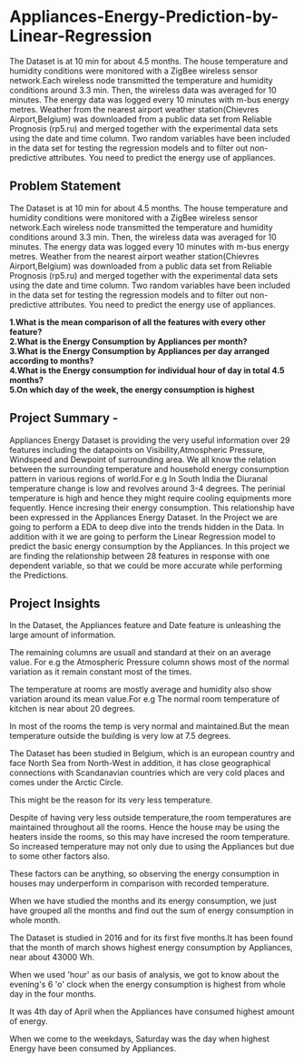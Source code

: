 # Appliances-Energy-Prediction-by-Linear-Regression
The Dataset is at 10 min for about 4.5 months. The house temperature and humidity conditions were monitored with a ZigBee wireless sensor network.Each wireless node transmitted the temperature and humidity conditions around 3.3 min. Then, the wireless data was averaged for 10 minutes. The energy data was logged every 10 minutes with m-bus energy metres. Weather from the nearest airport weather station(Chievres Airport,Belgium) was downloaded from a public data set from Reliable Prognosis (rp5.ru) and merged together with the experimental data sets using the date and time column. Two random variables have been included in the data set for testing the regression models and to filter out non-predictive attributes. You need to predict the energy use of appliances.

## Problem Statement
The Dataset is at 10 min for about 4.5 months. The house temperature and humidity conditions were monitored with a ZigBee wireless sensor network.Each wireless node transmitted the temperature and humidity conditions around 3.3 min. Then, the wireless data was averaged for 10 minutes. The energy data was logged every 10 minutes with m-bus energy metres. Weather from the nearest airport weather station(Chievres Airport,Belgium) was downloaded from a public data set from Reliable Prognosis (rp5.ru) and merged together with the experimental data sets using the date and time column. Two random variables have been included in the data set for testing the regression models and to filter out non-predictive attributes. You need to predict the energy use of appliances.

**1.What is the mean comparison of all the features with every other feature?\
2.What is the Energy Consumption by Appliances per month?\
3.What is the Energy Consumption by Appliances per day arranged according to months?\
4.What is the Energy consumption for individual hour of day in total 4.5 months?\
5.On which day of the week, the energy consumption is highest**

## Project Summary -
Appliances Energy Dataset is providing the very useful information over 29 features including the datapoints on Visibility,Atmospheric Pressure, Windspeed and Dewpoint of surrounding area. We all know the relation between the surrounding temperature and household energy consumption pattern in various regions of world.For e.g In South India the Diuranal temperature change is low and revolves around 3-4 degrees. The perinial temperature is high and hence they might require cooling equipments more fequently. Hence incresing their energy consumption. This relationship have been expressed in the Appliances Energy Dataset.
In the Project we are going to perform a EDA to deep dive into the trends hidden in the Data. In addition with it we are going to perform the Linear Regression model to predict the basic energy consumption by the Appliances. In this project we are finding the relationship between 28 features in response with one dependent variable, so that we could be more accurate while performing the Predictions.

## Project Insights

 In the Dataset, the Appliances feature and Date feature is unleashing the large amount of information.

The remaining columns are usuall and standard at their on an average value. For e.g the Atmospheric Pressure column shows most of the normal variation as it remain constant most of the times.

The temperature at rooms are mostly average and humidity also show variation around its mean value.For e.g The normal room temperature of kitchen is near about 20 degrees.

In most of the rooms the temp is very normal and maintained.But the mean temperature outside the building is very low at 7.5 degrees.

The Dataset has been studied in Belgium, which is an european country and face North Sea from North-West in addition, it has close geographical connections with Scandanavian countries which are very cold places and comes under the Arctic Circle.

This might be the reason for its very less temperature.

Despite of having very less outside temperature,the room temperatures are maintained throughout all the rooms. Hence the house may be using the heaters inside the rooms, so this may have incresed the room temperature. So increased temperature may not only due to using the Appliances but due to some other factors also.

These factors can be anything, so observing the energy consumption in houses may underperform in comparison with recorded temperature.

When we have studied the months and its energy consumption, we just have grouped all the months and find out the sum of energy consumption in whole month.

The Dataset is studied in 2016 and for its first five months.It has been found that the month of march shows highest energy consumption by Appliances, near about 43000 Wh.

When we used 'hour' as our basis of analysis, we got to know about the evening's 6 'o' clock when the energy consumption is highest from whole day in the four months.

It was 4th day of April when the Appliances have consumed highest amount of energy.

When we come to the weekdays, Saturday was the day when highest Energy have been consumed by Appliances.
